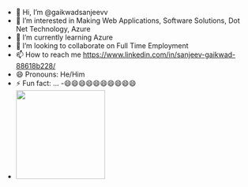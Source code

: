 - 👋 Hi, I’m @gaikwadsanjeevv
- 👀 I’m interested in Making Web Applications, Software Solutions, Dot Net Technology, Azure
- 🌱 I’m currently learning Azure
- 💞️ I’m looking to collaborate on Full Time Employment
- 📫 How to reach me https://www.linkedin.com/in/sanjeev-gaikwad-88618b228/
- 😄 Pronouns: He/Him
- ⚡ Fun fact: ...
-😄😄😄😄😄😄😄😄😄😄
- <img height="180em" src="https://github-readme-stats.vercel.app/api?username=gaikwadsanjeevv&show_icons=true&hide_border=true&count_private=true&include_all_commits=true&v=2"/>


<!---
gaikwadsanjeevv/gaikwadsanjeevv is a ✨ special ✨ repository because its `README.md` (this file) appears on your GitHub profile.
You can click the Preview link to take a look at your changes.
--->
